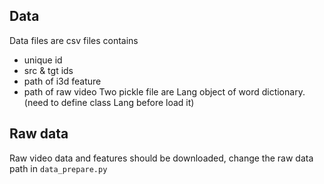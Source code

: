 ## Data
Data files are csv files contains 
- unique id
- src & tgt ids
- path of i3d feature
- path of raw video 
Two pickle file are Lang object of word dictionary. (need to define class Lang before load it)

## Raw data
Raw video data and features should be downloaded, change the raw data path in `data_prepare.py`





